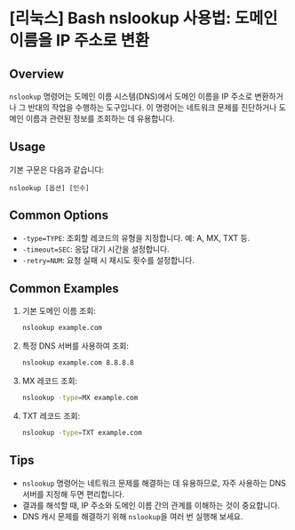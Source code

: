 # [리눅스] Bash nslookup 사용법: 도메인 이름을 IP 주소로 변환

## Overview
`nslookup` 명령어는 도메인 이름 시스템(DNS)에서 도메인 이름을 IP 주소로 변환하거나 그 반대의 작업을 수행하는 도구입니다. 이 명령어는 네트워크 문제를 진단하거나 도메인 이름과 관련된 정보를 조회하는 데 유용합니다.

## Usage
기본 구문은 다음과 같습니다:

```
nslookup [옵션] [인수]
```

## Common Options
- `-type=TYPE`: 조회할 레코드의 유형을 지정합니다. 예: A, MX, TXT 등.
- `-timeout=SEC`: 응답 대기 시간을 설정합니다.
- `-retry=NUM`: 요청 실패 시 재시도 횟수를 설정합니다.

## Common Examples
1. 기본 도메인 이름 조회:
   ```bash
   nslookup example.com
   ```

2. 특정 DNS 서버를 사용하여 조회:
   ```bash
   nslookup example.com 8.8.8.8
   ```

3. MX 레코드 조회:
   ```bash
   nslookup -type=MX example.com
   ```

4. TXT 레코드 조회:
   ```bash
   nslookup -type=TXT example.com
   ```

## Tips
- `nslookup` 명령어는 네트워크 문제를 해결하는 데 유용하므로, 자주 사용하는 DNS 서버를 지정해 두면 편리합니다.
- 결과를 해석할 때, IP 주소와 도메인 이름 간의 관계를 이해하는 것이 중요합니다.
- DNS 캐시 문제를 해결하기 위해 `nslookup`을 여러 번 실행해 보세요.